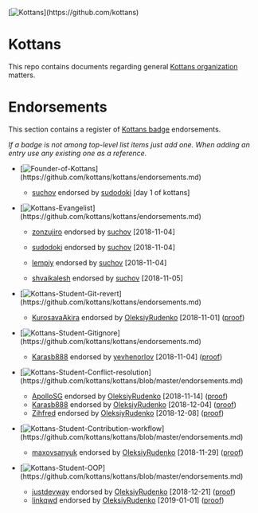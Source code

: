 [![Kottans](https://img.shields.io/badge/%3D(%5E.%5E)%3D-Kottans-lightgrey.svg)](https://github.com/kottans)

# Kottans

This repo contains documents regarding general
[Kottans organization](https://github.com/kottans) matters.

# Endorsements

This section contains a register of
[Kottans badge](https://github.com/kottans/artifacts/blob/master/badges.md)
endorsements.

_If a badge is not among top-level list items just add one._
_When adding an entry use any existing one as a reference._

 * [![Founder-of-Kottans](https://img.shields.io/badge/%3D(%5E.%5E)%3D-Founder%20of%20Kottans-BlueViolet.svg)](https://github.com/kottans/kottans/endorsements.md)
   - [suchov](https://github.com/suchov) endorsed by
     [sudodoki](https://github.com/sudodoki) [day 1 of kottans]

* [![Kottans-Evangelist](https://img.shields.io/badge/%3D(%5E.%5E)%3D-Kottans%20Evangelist-dc143c.svg)](https://github.com/kottans/kottans/endorsements.md)
   - [zonzujiro](https://github.com/zonzujiro) endorsed by
     [suchov](https://github.com/suchov) [2018-11-04]

   - [sudodoki](https://github.com/sudodoki) endorsed by
     [suchov](https://github.com/suchov) [2018-11-04]

   - [lempiy](https://github.com/lempiy) endorsed by
     [suchov](https://github.com/suchov) [2018-11-04]

   - [shvaikalesh](https://github.com/shvaikalesh) endorsed by
     [suchov](https://github.com/suchov) [2018-11-05]

* [![Kottans-Student-Git-revert](https://img.shields.io/badge/%3D(%5E.%5E)%3D-mastered%20git%20revert-orange.svg)](https://github.com/kottans/kottans/endorsements.md)
  - [KurosavaAkira](https://github.com/KurosavaAkira) endorsed by
    [OleksiyRudenko](https://github.com/OleksiyRudenko) [2018-11-01]
    ([proof](https://github.com/kottans/frontend-2019-homeworks/pull/3#issuecomment-435157422))

* [![Kottans-Student-Gitignore](https://img.shields.io/badge/%3D(%5E.%5E)%3D-mastered%20gitignore-orange.svg)](https://github.com/kottans/kottans/endorsements.md)
  - [Karasb888](https://github.com/Karasb888) endorsed by
    [yevhenorlov](https://github.com/yevhenorlov) [2018-11-04]
    ([proof](https://github.com/kottans/mock-repo/pull/161#issuecomment-435701045))

* [![Kottans-Student-Conflict-resolution](https://img.shields.io/badge/%3D(%5E.%5E)%3D-mastered%20conflict%20resolution-brightgreen.svg)](https://github.com/kottans/kottans/blob/master/endorsements.md)
   - [ApolloSG](https://github.com/ApolloSG) endorsed by
     [OleksiyRudenko](https://github.com/OleksiyRudenko) [2018-11-14]
     ([proof](https://github.com/kottans/mock-repo/pull/167#issuecomment-438464623))
   - [Karasb888](https://github.com/Karasb888) endorsed by
     [OleksiyRudenko](https://github.com/OleksiyRudenko) [2018-12-04]
     ([proof](https://github.com/kottans/frontend-2019-homeworks/pull/66#issuecomment-444229594))
   - [Zihfred](https://github.com/Zihfred) endorsed by
     [OleksiyRudenko](https://github.com/OleksiyRudenko) [2018-12-08]
     ([proof](https://github.com/kottans/frontend-2019-homeworks/pull/73#issuecomment-445447314))

* [![Kottans-Student-Contribution-workflow](https://img.shields.io/badge/%3D(%5E.%5E)%3D-mastered%20contribution%20workflow-6f42c1.svg)](https://github.com/kottans/kottans/blob/master/endorsements.md)
   - [maxovsanyuk](https://github.com/maxovsanyuk) endorsed by
     [OleksiyRudenko](https://github.com/OleksiyRudenko) [2018-11-29]
     ([proof](https://github.com/kottans/frontend-2019-homeworks/pull/37#issuecomment-442990231))
      
* [![Kottans-Student-OOP](https://img.shields.io/badge/%3D(%5E.%5E)%3D-extends%20Developer-blue.svg)](https://github.com/kottans/kottans/blob/master/endorsements.md)
   - [justdevway](https://github.com/justdevway) endorsed by
     [OleksiyRudenko](https://github.com/OleksiyRudenko) [2018-12-21]
     ([proof](https://github.com/kottans/frontend-2019-homeworks/pull/81#issuecomment-449457341))
   - [linkqwd](https://github.com/linkqwd) endorsed by
     [OleksiyRudenko](https://github.com/OleksiyRudenko) [2019-01-01]
     ([proof](https://github.com/kottans/frontend-2019-homeworks/pull/68#issuecomment-450750444))
